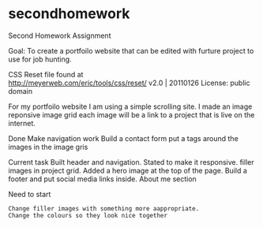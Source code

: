# secondhomework

Second Homework Assignment

Goal: To create a portfoilo website that can be edited with furture project to use for job hunting.

CSS Reset file found at  
http://meyerweb.com/eric/tools/css/reset/ 
v2.0 | 20110126
License: public domain

For my portfoilo website I am using a simple scrolling site. I made an image reponsive image grid each image will be a link to a project that is live on the internet. 

Done
    Make navigation work
    Build a contact form 
    put a tags around the images in the image gris

Current task
    Built header and navigation. 
    Stated to make it responsive.
    filler images in project grid.
    Added a hero image at the top of the page.
    Build a footer and put social media links inside.
    About me section 

Need to start
    
    Change filler images with something more aappropriate.
    Change the colours so they look nice together





